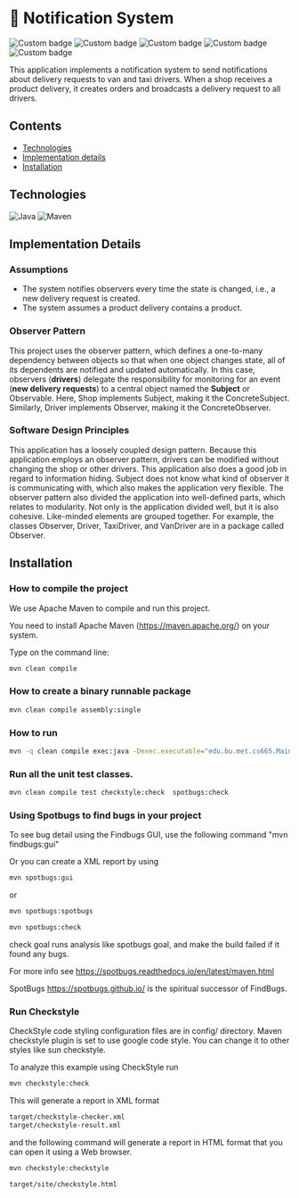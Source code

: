 # :bell: Notification System

![Custom badge](https://img.shields.io/badge/repo%20size-136%20KB-blue)
![Custom badge](https://img.shields.io/badge/build-passing-brightgreen)
![Custom badge](https://img.shields.io/badge/build%20tool-maven-brightgreen)
![Custom badge](https://img.shields.io/badge/code%20analysis%20tool-spotbugs-orange)
![Custom badge](https://img.shields.io/badge/static%20analysis%20tool-spotbugs-red)

This application implements a notification system to send notifications about delivery
requests to van and taxi drivers.
When a shop receives a product delivery, it creates orders and broadcasts a delivery request to all drivers.

## Contents

- [Technologies](#technologies)
- [Implementation details](#implementation-details)
- [Installation](#pinstallation)

## Technologies

![Java](https://img.shields.io/badge/java-%23ED8B00.svg?style=for-the-badge&logo=java&logoColor=white)
![Maven](	https://img.shields.io/badge/apache_maven-C71A36?style=for-the-badge&logo=apachemaven&logoColor=white)

## Implementation Details

### Assumptions
- The system notifies observers every time the state is changed, i.e., a new delivery request is created. 
- The system assumes a product delivery contains a product.

### Observer Pattern
This project uses the observer pattern, which defines a one-to-many dependency between 
objects so that when one object changes state, all of its dependents are notified and updated automatically.
In this case, observers (**drivers**) delegate the responsibility for monitoring for an event (**new delivery
requests**) to a central object named the **Subject** or Observable. Here, Shop implements Subject, making it 
the ConcreteSubject. Similarly, Driver implements Observer, making it the ConcreteObserver. 

### Software Design Principles 
This application has a loosely coupled design pattern. Because this application employs an observer pattern, drivers
can be modified without changing the shop or other drivers. This application also does a good job in regard to 
information hiding. Subject does not know what kind of observer it is communicating with, which also makes the 
application very flexible. The observer pattern also divided the application into well-defined parts, which relates 
to modularity. Not only is the application divided well, but it is also cohesive. Like-minded elements are grouped 
together. For example, the classes Observer, Driver, TaxiDriver, and VanDriver are in a package called Observer. 

## Installation

### How to compile the project

We use Apache Maven to compile and run this project.

You need to install Apache Maven (https://maven.apache.org/)  on your system. 

Type on the command line: 

```bash
mvn clean compile
```

### How to create a binary runnable package

```bash
mvn clean compile assembly:single
```

### How to run

```bash
mvn -q clean compile exec:java -Dexec.executable="edu.bu.met.cs665.Main" 
```

### Run all the unit test classes.

```bash
mvn clean compile test checkstyle:check  spotbugs:check
```

### Using Spotbugs to find bugs in your project 

To see bug detail using the Findbugs GUI, use the following command "mvn findbugs:gui"

Or you can create a XML report by using

```bash
mvn spotbugs:gui 
```

or

```bash
mvn spotbugs:spotbugs
```

```bash
mvn spotbugs:check 
```

check goal runs analysis like spotbugs goal, and make the build failed if it found any bugs. 

For more info see 
https://spotbugs.readthedocs.io/en/latest/maven.html

SpotBugs https://spotbugs.github.io/ is the spiritual successor of FindBugs.

### Run Checkstyle 

CheckStyle code styling configuration files are in config/ directory. Maven checkstyle plugin is set to use google code style. 
You can change it to other styles like sun checkstyle. 

To analyze this example using CheckStyle run 

```bash
mvn checkstyle:check
```

This will generate a report in XML format

```bash
target/checkstyle-checker.xml
target/checkstyle-result.xml
```

and the following command will generate a report in HTML format that you can open it using a Web browser. 

```bash
mvn checkstyle:checkstyle
```

```bash
target/site/checkstyle.html
```





